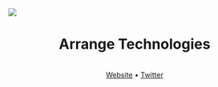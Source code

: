 <img src="https://i.imgur.com/w2lWF3j.png">

<h1 align="center">Arrange Technologies</h1>
 <br>
  <div align="center">
    <a href="https://arrange.dev">Website</a>
    •
    <a href="https://twitter.com/arrangedev">Twitter</a>
  </div>
 <br>
